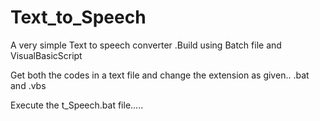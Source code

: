 Text_to_Speech
==============

A very simple Text to speech converter .Build using Batch file and VisualBasicScript

Get both the codes in a text file and change the extension as given.. .bat and .vbs

Execute the t_Speech.bat file.....
